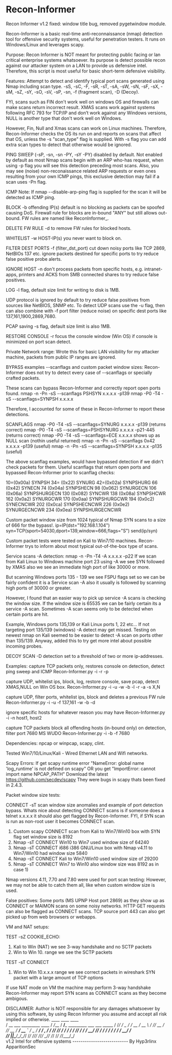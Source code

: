 # Recon-Informer

Recon Informer v1.2 fixed: window title bug, removed pygetwindow module.

Recon-Informer is a basic real-time anti-reconnaissance (nmap) detection tool for offensive security systems, useful for penetration testers.
It runs on Windows/Linux and leverages scapy.

Purpose:
Recon Informer is NOT meant for protecting public facing or lan critical enterprise systems whatsoever.
Its purpose is detect possible recon against our attacker system on a LAN to provide us defensive intel.
Therefore, this script is most useful for basic short-term defensive visibility.

Features:
Attempt to detect and identify typical port scans generated using Nmap including scan type.
-sS, -sC, -F, -sR, -sT, -sA, -sW, -sN, -sF, -sX, -sM, -sZ, -sY, -sO, -sV, -sP, -sn, -f (fragment scan), -D (Decoy).

FYI, scans such as FIN don't work well on windows OS and firewalls can make scans return incorrect result.
XMAS scans work against systems following RFC 793 for TCP/IP and don’t work against any Windows versions,
NULL is another type that don't work well on Windows.

However, Fin, Null and Xmas scans can work on Linux machines. Therefore, Recon-Informer checks the OS
its run on and reports on scans that affect that OS, unless the -s "scan_type" flag is supplied.
With -s flag you can add extra scan types to detect that otherwise would be ignored.

PING SWEEP (-sP, -sn, -sn -PY, -sY -PY) disabled by default.
Not enabled by default as most Nmap scans begin with an ARP who-has request, when using -p flag you
will see this detection preceding most scans. Also, you may see (noise) non-reconaissance related ARP
requests or even ones resulting from your own ICMP pings, this exclusive detection may fail if a scan uses -Pn flag.

ICMP
Note: If nmap --disable-arp-ping flag is supplied for the scan it will be detected as ICMP ping.

BLOCK -b offending IP(s) default is no blocking as packets can be spoofed causing DoS.
Firewall rule for blocks are in-bound "ANY" but still allows out-bound.
FW rules are named like ReconInformer_<HOST-IP>.

DELETE FW RULE -d <IP-ADDR> to remove FW rules for blocked hosts.

WHITELIST -w HOST-IP(s) you never want to block on.

FILTER DEST PORTS -f (filter_dst_port) cut down noisy ports like TCP 2869, NetBIOs 137 etc.
ignore packets destined for specific ports to try reduce false positive probe alerts.

IGNORE HOST -n don't process packets from specific hosts, e.g. intranet-apps, printers and ACKS
from SMB connected shares to try reduce false positives.

LOG -l flag, default size limit for writing to disk is 1MB.

UDP protocol is ignored by default to try reduce false positives from sources like NetBIOS, SNMP etc.
To detect UDP scans use the -u flag, then can also combine with -f port filter
(reduce noise) on specific dest ports like 137,161,1900,2869,7680.

PCAP saving -s flag, default size limit is also 1MB.

RESTORE CONSOLE -r focus the console window (Win OS) if console is minimized on port scan detect.

Private Network range:
Wrote this for basic LAN visibility for my attacker machine, packets from public IP ranges are ignored. 

BYPASS examples --scanflags and custom packet window sizes:
Recon-Informer does not try to detect every case of --scanflags or specially crafted packets.

These scans can bypass Recon-Informer and correctly report open ports found.
nmap -n -Pn -sS --scanflags PSHSYN x.x.x.x -p139
nmap -P0 -T4 -sS --scanflags=SYNPSH x.x.x.x

Therefore, I accounted for some of these in Recon-Informer to report these detections.

SCANFLAGS
nmap -P0 -T4 -sS --scanflags=SYNURG x.x.x.x -p139 (returns correct)
nmap -P0 -T4 -sS --scanflags=PSHSYNURG x.x.x.x -p21-445 (returns correct)
nmap -P0 -T4 -sS --scanflags=ECE x.x.x.x shows up as NULL scan (nothin useful returned)
nmap -n -Pn -sS --scanflags 0x42 x.x.x.x -p139 (useful)
nmap -n -Pn -sS --scanflags=SYNPSH x.x.x.x -p135 (useful)

The above scanflag examples, would have bypassed detection if we didn't check packets for them.
Useful scanflags that return open ports and bypassed Recon-Informer prior to scanflag checks:

10=(0x00a) SYNPSH
34= (0x22) SYNURG
42=(0x02a) SYNPSHURG
66 (0x42) SYNECN
74 (0x04a) SYNPSHECN
98 (0x062) SYNURGECN
106 (0x06a) SYNPSHURGECN
130 (0x082) SYNCWR
138 (0x08a) SYNPSHCWR
162 (0x0a2) SYNURGCWR
170 (0x0aa) SYNPSHURGCWR
194  (0x0c2) SYNECNCWR
202 (0x0ca) SYNPSHECNCWR
226 (0x0e2) SYNURGECNCWR
234 (0x0ea) SYNPSHURGECNCWR

Custom packet window size from 1024 typical of Nmap SYN scans to a size of 666 for the bypass!.
ip=IP(dst="192.168.1.104")
syn=TCP(sport=54030,dport=139,window=666,flags="S")
send(ip/syn)

Custom packet tests were tested on Kali to Win7/10 machines.
Recon-Informer trys to inform about most typical out-of-the-box type of scans.

Service scans -A detection:
nmap -n -Pn -T4 -A x.x.x.x -p22
If we scan from Kali Linux to Windows machine port 23 using -A we see SYN followed by XMAS
also we see an immediate high port of like 30000 or more.

But scanning Windows ports 135 - 139 we see FSPU flags set so we can be fairly confident 
it is a Service scan -A also it usually is followed by scanning high ports of 30000 or greater.

However, I found that an easier way to pick up service -A scans is checking the window size.
If the window size is 65535 we can be fairly certain its a service -A scan.
Sometimes -A scan seems only to be detected when certain ports are hit.

Example, Windows ports 135,139 or Kali Linux ports 1, 22 etc...
If not targeting port 135/139 (windows) -A detect may get missed.
Testing on newest nmap on Kali seemed to be easier to detect -A scan on ports other than 135/139.
Anyway, added this to try get more intel about possible incoming probes.

DECOY SCAN -D detection set to a threshold of two or more ip-addresses.

Examples:
capture TCP packets only, restores console on detection, detect ping sweep and ICMP
Recon-Informer.py -i <ATTACKER-BOX> -r -p

capture UDP, whitelist ips, block, log, restore console, save pcap, detect XMAS,NULL on Win OS box.
Recon-Informer.py -i <ATTACKER-BOX> -u  -w -b -l -r -a -s X,N

capture UDP, filter ports, whitelist ips, block and deletes a previous FW rule
Recon-Informer.py -i <ATTACKER-BOX> -u -f 137,161  -w -b -d <HOST-IP>

ignore specific hosts for whatever reason you may have
Recon-Informer.py -i <ATTACKER-BOX> -n host1, host2

capture TCP packets block all offending hosts (in-bound only) on detection, filter port 7680 MS WUDO
Recon-Informer.py -i <ATTACKER-BOX> -b -f 7680

Dependencies:
npcap or winpcap, scapy, clint.

Tested Win7/10/Linux/Kali - Wired Ethernet LAN and Wifi networks.

Scapy Errors:
If get scapy runtime error "NameError: global name 'log_runtime' is not defined on scapy"
OR you get "ImportError: cannot import name NPCAP_PATH"
Download the latest https://github.com/secdev/scapy
They were bugs in scapy thats been fixed in 2.4.3.

Packet window size tests:

CONNECT -sT scan window size anomalies and example of port detection bypass.
Whats nice about detecting CONNECT scans is if someone does a telnet x.x.x.x <port> it
should also get flagged by Recon-Informer. FYI, if SYN scan is run as non-root user
it becomes CONNECT scan.

1) Custom scapy CONNECT scan from Kali to Win7/Win10 box with SYN flag set window size is 8192
2) Nmap -sT CONNECT Win10 to Win7 used window size of 64240
3) Nmap -sT CONNECT i686 i386 GNU/Linux box with Nmap v4.11 to Win7/Win10 had window size 5840
4) Nmap -sT CONNECT Kali to Win7/Win10 used window size of 29200
5) Nmap -sT CONNECT Win7 to Win10 also window size was 8192 as in case 1) 

Nmap versions 4.11, 7.70 and 7.80 were used for port scan testing:
However, we may not be able to catch them all, like when custom window size is used.

False positives:
Some ports (MS UPNP Host port 2869) as they show up as CONNECT or MAIMON
scans on some noisy networks. HTTP GET requests can also be flagged as CONNECT scans.
TCP source port 443 can also get picked up from web browsers or webapps.

VM and NAT setups:

TEST -sZ COOKIE_ECHO:
1) Kali to Win (NAT) we see 3-way handshake and no SCTP packets
2) Win to Win 10. range we see the SCTP packets

TEST -sT CONNECT
1) Win to Win 10.x.x.x range we see correct packets in wireshark
SYN packet with a large amount of TCP options

If use NAT mode on VM the machine may perform 3-way handshake
Recon-Informer may report SYN scans as CONNECT scans as they become ambigous.


DISCLAIMER:
Author is NOT responsible for any damages whatsoever by using this software,
by using Recon Informer you assume and accept all risk implied or otherwise.
    ____                           ____      ____                              
   / __ \___  _________  ____     /  _/___  / __/___  _________ ___  ___  _____
  / /_/ / _ \/ ___/ __ \/ __ \    / // __ \/ /_/ __ \/ ___/ __ `__ \/ _ \/ ___/
 / _, _/  __/ /__/ /_/ / / / /  _/ // / / / __/ /_/ / /  / / / / / /  __/ /    
/_/ |_|\___/\___/\____/_/ /_/  /___/_/ /_/_/  \____/_/  /_/ /_/ /_/\___/_/     
                                                                     v1.2
    Intel for offensive systems
    ---------------------------
    By Hyp3rlinx
    ApparitionSec
